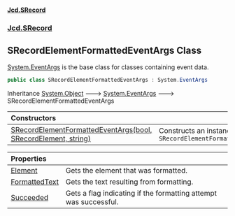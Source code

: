 #### [Jcd.SRecord](index.md 'index')
### [Jcd.SRecord](Jcd.SRecord.md 'Jcd.SRecord')

## SRecordElementFormattedEventArgs Class

[System.EventArgs](https://docs.microsoft.com/en-us/dotnet/api/System.EventArgs 'System.EventArgs') is the base class for classes containing event data.

```csharp
public class SRecordElementFormattedEventArgs : System.EventArgs
```

Inheritance [System.Object](https://docs.microsoft.com/en-us/dotnet/api/System.Object 'System.Object') &#129106; [System.EventArgs](https://docs.microsoft.com/en-us/dotnet/api/System.EventArgs 'System.EventArgs') &#129106; SRecordElementFormattedEventArgs

| Constructors | |
| :--- | :--- |
| [SRecordElementFormattedEventArgs(bool, SRecordElement, string)](Jcd.SRecord.SRecordElementFormattedEventArgs.SRecordElementFormattedEventArgs(bool,Jcd.SRecord.SRecordElement,string).md 'Jcd.SRecord.SRecordElementFormattedEventArgs.SRecordElementFormattedEventArgs(bool, Jcd.SRecord.SRecordElement, string)') | Constructs an instance of `SRecordElementFormattedEventArgs` |

| Properties | |
| :--- | :--- |
| [Element](Jcd.SRecord.SRecordElementFormattedEventArgs.Element.md 'Jcd.SRecord.SRecordElementFormattedEventArgs.Element') | Gets the element that was formatted. |
| [FormattedText](Jcd.SRecord.SRecordElementFormattedEventArgs.FormattedText.md 'Jcd.SRecord.SRecordElementFormattedEventArgs.FormattedText') | Gets the text resulting from formatting. |
| [Succeeded](Jcd.SRecord.SRecordElementFormattedEventArgs.Succeeded.md 'Jcd.SRecord.SRecordElementFormattedEventArgs.Succeeded') | Gets a flag indicating if the formatting attempt was successful. |

